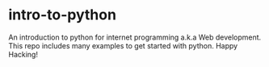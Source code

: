 # intro-to-python
An introduction to python for internet programming a.k.a Web development. This repo includes many examples to get started with python. Happy Hacking!
